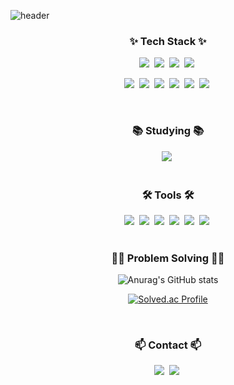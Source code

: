 <!-- 타이틀 -->

![header](https://capsule-render.vercel.app/api?type=blur&color=afeeee&descAlignY=40&text=YOUNGHAN's%20Github&fontSize=50&fontColor=4682b4)

<!-- Tech Stack -->
<h3 align="center">✨ Tech Stack ✨</h3>
<div align="center">
  <img src="https://img.shields.io/badge/Spring-6DB33F?style=the-badge&logo=Spring&logoColor=white"/>&nbsp;
  <img src="https://img.shields.io/badge/SpringBoot-6DB33F?style=the-badge&logo=SpringBoot&logoColor=white"/>&nbsp;
  <img src="https://img.shields.io/badge/SpringSecurity-6DB33F?style=the-badge&logo=SpringSecurity&logoColor=white"/>&nbsp;
  <img src="https://img.shields.io/badge/JPA-6DB33F?style=the-badge"/>&nbsp;
  
  <img src="https://img.shields.io/badge/MySQL-4479A1?style=the-badge&logo=MySQL&logoColor=white"/>&nbsp;
  <img src="https://img.shields.io/badge/PostgreSQL-4169E1?style=the-badge&logo=PostgreSQL&logoColor=white"/>&nbsp;
  <img src="https://img.shields.io/badge/Redis-FF4438?style=the-badge&logo=Redis&logoColor=white"/>&nbsp;
  <img src="https://img.shields.io/badge/JWT-000000?style=the-badge&logo=jsonwebtokens&logoColor=white"/>&nbsp;
  <img src="https://img.shields.io/badge/OAuth2.0-EB5424?style=the-badge&logo=auth0&logoColor=white"/>&nbsp;
  <img src="https://img.shields.io/badge/Socket.IO-010101?style=the-badge&logo=socketdotio&logoColor=white"/>&nbsp;
  
</div>

<br>

<!-- Studying -->
<h3 align="center">📚 Studying 📚</h3>
<div align="center">
  <img src="https://img.shields.io/badge/gRPC-2596BE?style=the-badge&logo=trpc&logoColor=white"/>&nbsp;
</div>

<br>

<!-- Tools -->
<h3 align="center">🛠 Tools 🛠</h3>
<div align="center">
  <img src="https://img.shields.io/badge/Git-F05032?style=the-badge&logo=git&logoColor=white"/>&nbsp;
  <img src="https://img.shields.io/badge/Github-181717?style=the-badge&logo=github&logoColor=white"/>&nbsp;
  <img src="https://img.shields.io/badge/GitLab-FC6D26?style=the-badge&logo=gitlab&logoColor=white"/>&nbsp;
  <img src="https://img.shields.io/badge/Jira-0052CC?style=the-badge&logo=jira&logoColor=white"/>&nbsp;
  <img src="https://img.shields.io/badge/Notion-000000?style=the-badge&logo=notion&logoColor=white"/>&nbsp;
  <img src="https://img.shields.io/badge/Intellij-000000?style=the-badge&logo=intellijidea&logoColor=white"/>&nbsp;
  
</div>

<br>
<!-- 백준 & 프로그래머스 -->
<h3 align="center">👨‍💻 Problem Solving 👨‍💻</h3>
<div align="center">
  <!-- 백준 Solved.ac 티어 뱃지 -->
  
  ![Anurag's GitHub stats](https://github-readme-stats.vercel.app/api?username=ynghan&show_icons=true&theme=graywhite)
  
  [![Solved.ac Profile](http://mazassumnida.wtf/api/v2/generate_badge?boj=daum4572)](https://solved.ac/daum4572/)
</div>

<br>

<!-- Contact -->
<h3 align="center">📫 Contact 📫</h3>
<div align="center">
  <img src="https://img.shields.io/badge/GitBook-BBDDE5?style=the-badge&logo=gitbook&logoColor=white"/>&nbsp;
  <img src="https://img.shields.io/badge/Gmail-EA4335?style=the-badge&logo=gmail&logoColor=white"/>&nbsp;
</div>
